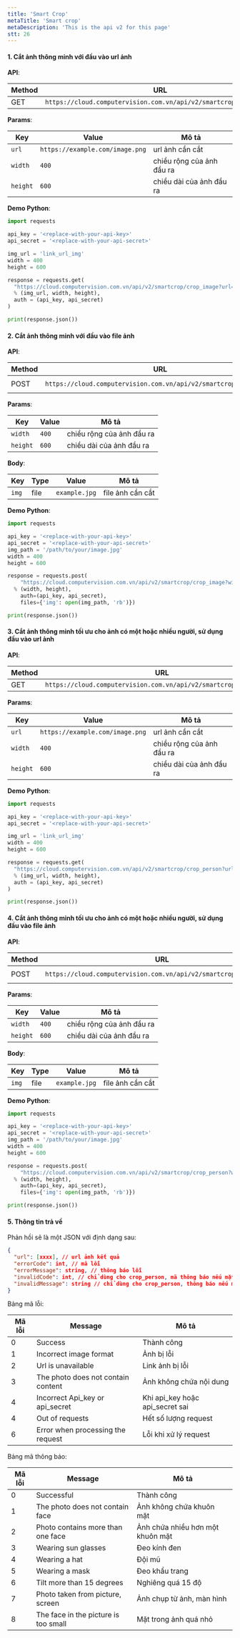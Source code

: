 ```yaml
---
title: 'Smart Crop'
metaTitle: 'Smart crop'
metaDescription: 'This is the api v2 for this page'
stt: 26
---
```


#### 1. Cắt ảnh thông minh với đầu vào url ảnh

**API**:

| Method | URL                                                               |
| ------ | ----------------------------------------------------------------- |
| GET    | `https://cloud.computervision.com.vn/api/v2/smartcrop/crop_image` |

**Params**:

| Key      | Value                           | Mô tả                     |
| -------- | ------------------------------- | ------------------------- |
| `url`    | `https://example.com/image.png` | url ảnh cần cắt           |
| `width`  | `400`                           | chiều rộng của ảnh đầu ra |
| `height` | `600`                           | chiều dài của ảnh đầu ra  |

**Demo Python**:

```python
import requests

api_key = '<replace-with-your-api-key>'
api_secret = '<replace-with-your-api-secret>'

img_url = 'link_url_img'
width = 400
height = 600

response = requests.get(
  "https://cloud.computervision.com.vn/api/v2/smartcrop/crop_image?url=%s&width=%s&height=%s"
  % (img_url, width, height),
  auth = (api_key, api_secret)
)

print(response.json())

```

#### 2. Cắt ảnh thông minh với đầu vào file ảnh

**API**:

| Method | URL                                                               | content-type          |
| ------ | ----------------------------------------------------------------- | --------------------- |
| POST   | `https://cloud.computervision.com.vn/api/v2/smartcrop/crop_image` | `multipart/form-data` |

**Params**:

| Key      | Value | Mô tả                     |
| -------- | ----- | ------------------------- |
| `width`  | `400` | chiều rộng của ảnh đầu ra |
| `height` | `600` | chiều dài của ảnh đầu ra  |

**Body**:

| Key   | Type | Value         | Mô tả            |
| ----- | ---- | ------------- | ---------------- |
| `img` | file | `example.jpg` | file ảnh cần cắt |

**Demo Python**:

```python
import requests

api_key = '<replace-with-your-api-key>'
api_secret = '<replace-with-your-api-secret>'
img_path = '/path/to/your/image.jpg'
width = 400
height = 600

response = requests.post(
 	"https://cloud.computervision.com.vn/api/v2/smartcrop/crop_image?width=%s&height=%s"
  % (width, height),
 	auth=(api_key, api_secret),
 	files={'img': open(img_path, 'rb')})

print(response.json())

```

#### 3. Cắt ảnh thông minh tối ưu cho ảnh có một hoặc nhiều người, sử dụng đầu vào url ảnh

**API**:

| Method | URL                                                                |
| ------ | ------------------------------------------------------------------ |
| GET    | `https://cloud.computervision.com.vn/api/v2/smartcrop/crop_person` |

**Params**:

| Key      | Value                           | Mô tả                     |
| -------- | ------------------------------- | ------------------------- |
| `url`    | `https://example.com/image.png` | url ảnh cần cắt           |
| `width`  | `400`                           | chiều rộng của ảnh đầu ra |
| `height` | `600`                           | chiều dài của ảnh đầu ra  |

**Demo Python**:

```python
import requests

api_key = '<replace-with-your-api-key>'
api_secret = '<replace-with-your-api-secret>'

img_url = 'link_url_img'
width = 400
height = 600

response = requests.get(
  "https://cloud.computervision.com.vn/api/v2/smartcrop/crop_person?url=%s&width=%s&height=%s"
  % (img_url, width, height),
  auth = (api_key, api_secret)
)

print(response.json())

```

#### 4. Cắt ảnh thông minh tối ưu cho ảnh có một hoặc nhiều người, sử dụng đầu vào file ảnh

**API**:

| Method | URL                                                                | content-type          |
| ------ | ------------------------------------------------------------------ | --------------------- |
| POST   | `https://cloud.computervision.com.vn/api/v2/smartcrop/crop_person` | `multipart/form-data` |

**Params**:

| Key      | Value | Mô tả                     |
| -------- | ----- | ------------------------- |
| `width`  | `400` | chiều rộng của ảnh đầu ra |
| `height` | `600` | chiều dài của ảnh đầu ra  |

**Body**:

| Key   | Type | Value         | Mô tả            |
| ----- | ---- | ------------- | ---------------- |
| `img` | file | `example.jpg` | file ảnh cần cắt |

**Demo Python**:

```python
import requests

api_key = '<replace-with-your-api-key>'
api_secret = '<replace-with-your-api-secret>'
img_path = '/path/to/your/image.jpg'
width = 400
height = 600

response = requests.post(
 	"https://cloud.computervision.com.vn/api/v2/smartcrop/crop_person?width=%s&height=%s"
  % (width, height),
 	auth=(api_key, api_secret),
 	files={'img': open(img_path, 'rb')})

print(response.json())

```

#### 5. Thông tin trả về

Phản hồi sẽ là một JSON với định dạng sau:

```json
{
  "url": [xxxx], // url ảnh kết quả
  "errorCode": int, // mã lỗi
  "errorMessage": string, // thông báo lỗi
  "invalidCode": int, // chỉ dùng cho crop_person, mã thông báo nếu mặt người trong ảnh bị che khuất
  "invalidMessage": string // chỉ dùng cho crop_person, thông báo nếu mặt người trong ảnh bị che khuất
}
```

Bảng mã lỗi:

| Mã lỗi | Message                            | Mô tả                           |
| ------ | ---------------------------------- | ------------------------------- |
| 0      | Success                            | Thành công                      |
| 1      | Incorrect image format             | Ảnh bị lỗi                      |
| 2      | Url is unavailable                 | Link ảnh bị lỗi                 |
| 3      | The photo does not contain content | Ảnh không chứa nội dung         |
| 4      | Incorrect Api_key or api_secret    | Khi api_key hoặc api_secret sai |
| 4      | Out of requests                    | Hết số lượng request            |
| 6      | Error when processing the request  | Lỗi khi xử lý request           |

Bảng mã thông báo:

| Mã lỗi | Message                              | Mô tả                            |
| ------ | ------------------------------------ | -------------------------------- |
| 0      | Successful                           | Thành công                       |
| 1      | The photo does not contain face      | Ảnh không chứa khuôn mặt         |
| 2      | Photo contains more than one face    | Ảnh chứa nhiều hơn một khuôn mặt |
| 3      | Wearing sun glasses                  | Đeo kính đen                     |
| 4      | Wearing a hat                        | Đội mũ                           |
| 5      | Wearing a mask                       | Đeo khẩu trang                   |
| 6      | Tilt more than 15 degrees            | Nghiêng quá 15 độ                |
| 7      | Photo taken from picture, screen     | Ảnh chụp từ ảnh, màn hình        |
| 8      | The face in the picture is too small | Mặt trong ảnh quá nhỏ            |
